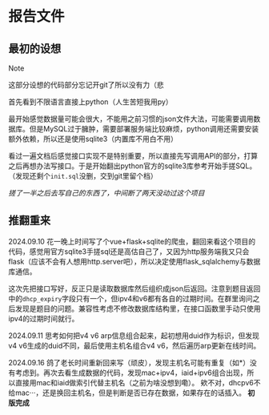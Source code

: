 # 报告文件

## 最初的设想

> [!NOTE]
> 这部分设想的代码部分忘记开git了所以没有力（悲

首先看到不限语言直接上python（人生苦短我用py）

最开始感觉数据量可能会很大，不能用之前习惯的json文件大法，可能需要调用数据库。但是MySQL过于臃肿，需要部署服务端比较麻烦，python调用还需要安装额外依赖，所以还是使用sqlite3（内置库不用白不用）

看过一遍文档后感觉接口实现不是特别重要，所以直接先写调用API的部分，打算之后再想办法写接口。于是开始翻出python官方的sqlite3库参考开始手搓SQL。（发现还剩个`init.sql`没删，交到git里留个档）

*搓了一半之后去写自己的东西了，中间断了两天没动过这个项目*

## 推翻重来

2024.09.10
花一晚上时间写了个vue+flask+sqlite的爬虫，翻回来看这个项目的代码，感觉用官方sqlite3手搓sql还是高估自己了，又因为http服务端我又只会flask（应该不会有人想用http.server吧），所以决定使用flask_sqlalchemy与数据库通信。

这次先把接口写好，反正只是读取数据库然后组织成json后返回。注意到题目返回中的`dhcp_expiry`字段只有一个，但ipv4和v6都有各自的过期时间。在群里询问之后发现是题目的问题。兼容性考虑不修改数据库结构里，在接口函数里手动只使用ipv4的过期时间就行。

2024.09.11
思考如何把v4 v6 arp信息组合起来，起初想用duid作为标识，但发现v4 v6生成的duid不同，最后使用主机名组合v4 v6，然后遍历arp更新在线时间。

2024.09.16
鸽了老长时间重新回来写（顽皮），发现主机名可能有重复（如*）没有考虑到。再次去看生成数据的代码，发现mac+ipv4，iaid+ipv6组合出现，所以直接用mac和iaid做索引代替主机名（之前为啥没想到嘞）。
欸不对，dhcpv6不给mac···，还是换回主机名，但是判断是否已存在数据，如果存在的话插入。
**初版完成**